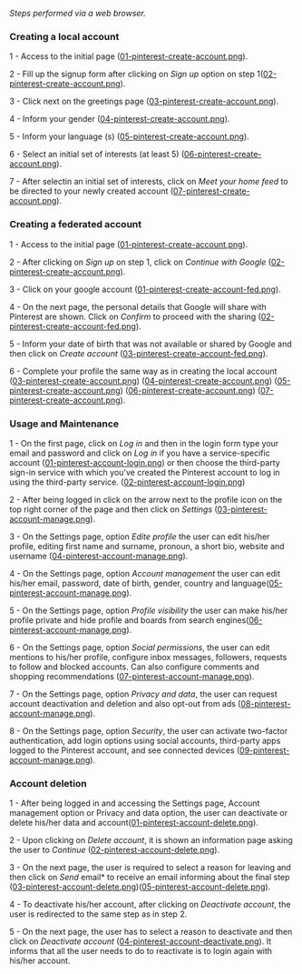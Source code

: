 
*Steps performed via a web browser.*

### Creating a local account

1 - Access to the initial page ([01-pinterest-create-account.png](./create/01-pinterest-create-account.png)).


2 - Fill up the signup form after clicking on *Sign up* option on step 1([02-pinterest-create-account.png](./create/02-pinterest-create-account.png)).

3 - Click next on the greetings page ([03-pinterest-create-account.png](./create/03-pinterest-create-account.png)).

4 - Inform your gender ([04-pinterest-create-account.png](./create/04-pinterest-create-account.png)).

5 - Inform your language (s) ([05-pinterest-create-account.png](./create/05-pinterest-create-account.png)).

6 - Select an initial set of interests (at least 5) ([06-pinterest-create-account.png](./create/06-pinterest-create-account.png)).

7 - After selectin an initial set of interests, click on *Meet your home feed* to be directed to your newly created account ([07-pinterest-create-account.png](./create/07-pinterest-create-account.png)).


### Creating a federated account

1 - Access to the initial page ([01-pinterest-create-account.png](./create/01-pinterest-create-account.png)).

2 - After clicking on *Sign up* on step 1, click on *Continue with Google* ([02-pinterest-create-account.png](./create/02-pinterest-create-account.png)).

3 - Click on your google account ([01-pinterest-create-account-fed.png](./create/01-pinterest-create-account-fed.png)).


4 - On the next page, the personal details that Google will share with Pinterest are shown. Click on *Confirm* to proceed with the sharing ([02-pinterest-create-account-fed.png](./create/02-pinterest-create-account-fed.png)).

5 - Inform your date of birth that was not available or shared by Google and then click on *Create account* ([03-pinterest-create-account-fed.png](./create/03-pinterest-create-account-fed.png)).

6 - Complete your profile the same way as in creating the local account ([03-pinterest-create-account.png](./create/03-pinterest-create-account.png))
([04-pinterest-create-account.png](./create/04-pinterest-create-account.png))
([05-pinterest-create-account.png](./create/05-pinterest-create-account.png))
([06-pinterest-create-account.png](./create/06-pinterest-create-account.png))
([07-pinterest-create-account.png](./create/07-pinterest-create-account.png)).


### Usage and Maintenance

1 - On the first page, click on *Log in* and then in the login form type your email and password and click on *Log in* if you have a service-specific account ([01-pinterest-account-login.png](./usage/01-pinterest-account-login.png)) or then choose the third-party sign-in service with which you've created the Pinterest account to log in using the third-party service. ([02-pinterest-account-login.png](./usage/02-pinterest-account-login.png))

2 - After being logged in click on the arrow next to the profile icon on the top right corner of the page and then click on *Settings* ([03-pinterest-account-manage.png](./usage/03-pinterest-account-manage.png)).

3 - On the Settings page, option *Edite profile* the user can edit his/her profile, editing first name and surname, pronoun, a short bio, website and username ([04-pinterest-account-manage.png](./usage/04-pinterest-account-manage.png)).

4 - On the Settings page, option *Account management* the user can edit his/her email, password, date of birth, gender, country and language([05-pinterest-account-manage.png](./usage/05-pinterest-account-manage.png)).

5 - On the Settings page, option *Profile visibility* the user can make his/her profile private and hide profile and boards from search engines([06-pinterest-account-manage.png](./usage/06-pinterest-account-manage.png)).

6 - On the Settings page, option *Social permissions*, the user can edit mentions to his/her profile, configure inbox messages, followers, requests to follow and blocked accounts. Can also configure comments and shopping recommendations ([07-pinterest-account-manage.png](./usage/07-pinterest-account-manage.png)).

7 - On the Settings page, option *Privacy and data*, the user can request account deactivation and deletion and also opt-out from ads ([08-pinterest-account-manage.png](./usage/08-pinterest-account-manage.png)).
 
8 - On the Settings page, option *Security*,  the user can activate two-factor authentication, add login options using social accounts, third-party apps logged to the Pinterest account, and see connected devices ([09-pinterest-account-manage.png](./usage/09-pinterest-account-manage.png)).
 



### Account deletion

1 - After being logged in and accessing the Settings page, Account management option or Privacy and data option, the user can deactivate or delete his/her data and account([01-pinterest-account-delete.png](./deletion/01-pinterest-account-delete.png)).

2 - Upon clicking on *Delete account*, it is shown an information page asking the user to *Continue* ([02-pinterest-account-delete.png](./deletion/02-pinterest-account-delete.png)).

3 - On the next page, the user is required to select a reason for leaving and then click on _Send_ email* to receive an email informing about the final step ([03-pinterest-account-delete.png](./deletion/03-pinterest-account-delete.png))([05-pinterest-account-delete.png](./deletion/05-pinterest-account-delete.png)).

4 - To deactivate his/her account, after clicking on *Deactivate account*, the user is redirected to the same step as in step 2.

5 - On the next page, the user has to select a reason to deactivate and then click on *Deactivate account* ([04-pinterest-account-deactivate.png](./deletion/04-pinterest-account-deactivate.png)). It informs that all the user needs to do to reactivate is to login again with his/her account.